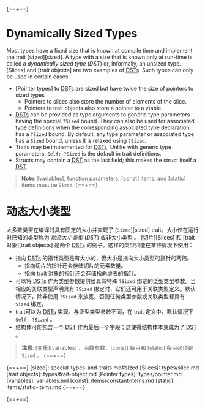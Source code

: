 {==+==}
# Dynamically Sized Types

Most types have a fixed size that is known at compile time and implement the
trait [`Sized`][sized]. A type with a size that is known only at run-time is
called a _dynamically sized type_ (_DST_) or, informally, an unsized type.
[Slices] and [trait objects] are two examples of <abbr title="dynamically sized
types">DSTs</abbr>. Such types can only be used in certain cases:

* [Pointer types] to <abbr title="dynamically sized types">DSTs</abbr> are
  sized but have twice the size of pointers to sized types
    * Pointers to slices also store the number of elements of the slice.
    * Pointers to trait objects also store a pointer to a vtable.
* <abbr title="dynamically sized types">DSTs</abbr> can be provided as
  type arguments to generic type parameters having the special `?Sized` bound.
  They can also be used for associated type definitions when the corresponding associated type declaration has a `?Sized` bound.
  By default, any type parameter or associated type has a `Sized` bound, unless it is relaxed using `?Sized`.
* Traits may be implemented for <abbr title="dynamically sized
  types">DSTs</abbr>.
  Unlike with generic type parameters, `Self: ?Sized` is the default in trait definitions.
* Structs may contain a <abbr title="dynamically sized type">DST</abbr> as the
  last field; this makes the struct itself a
  <abbr title="dynamically sized type">DST</abbr>.

> **Note**: [variables], function parameters, [const] items, and [static] items must be
`Sized`.
{==+==}
# 动态大小类型

大多数类型在编译时具有固定的大小并实现了 [`Sized`][sized] trait。大小仅在运行时已知的类型称为 _动态大小类型_ (_DST_) 或非大小类型 。
[切片][Slices] 和 [trait 对象][trait objects] 是两个 <abbr title="动态大小类型">DSTs</abbr> 的例子。这样的类型只能在某些情况下使用：

* 指向 <abbr title="动态大小类型">DSTs</abbr> 的指针类型是有大小的，但大小是指向大小类型的指针的两倍。
    * 指向切片的指针还会存储切片的元素数量。
    * 指向 trait 对象的指针还会存储指向虚表的指针。
* 可以将 <abbr title="动态大小类型">DSTs</abbr> 作为类型参数提供给具有特殊 `?Sized` 绑定的泛型类型参数。当相应的关联类型声明具有 `?Sized` 绑定时，它们还可用于关联类型定义。默认情况下，除非使用 `?Sized` 来放宽，否则任何类型参数或关联类型都具有 `Sized` 绑定。
* trait可以为 <abbr title="动态大小类型">DSTs</abbr> 实现。与泛型类型参数不同，在 trait 定义中，默认情况下 `Self: ?Sized` 。
* 结构体可能包含一个 <abbr title="动态大小类型">DST</abbr> 作为最后一个字段；这使得结构体本身成为了 <abbr title="动态大小类型">DST</abbr> 。

> **注意**: [变量][variables] 、函数参数、[const] 条目和 [static] 条目必须是 `Sized` 。
{==+==}


{==+==}
[sized]: special-types-and-traits.md#sized
[Slices]: types/slice.md
[trait objects]: types/trait-object.md
[Pointer types]: types/pointer.md
[variables]: variables.md
[const]: items/constant-items.md
[static]: items/static-items.md
{==+==}

{==+==}